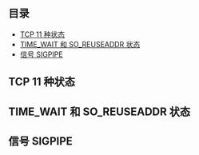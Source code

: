 ## 目录

- [TCP 11 种状态](#TCP-11-种状态)
- [TIME_WAIT 和 SO_REUSEADDR 状态](#TIME_WAIT-和-SO_REUSEADDR-状态)
- [信号 SIGPIPE](#信号-SIGPIPE)

## TCP 11 种状态



## TIME_WAIT 和 SO_REUSEADDR 状态

## 信号 SIGPIPE
